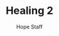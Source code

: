 ---
image: /assets/img/kl/kl_healing_2.png
title: Healing 2
number: 2
categories:
  - Meditations
  - Moments
  - Healing
author: Hope Staff
notes: Healing 2
embed: >-
  EMBED_GOES_HERE
transcript: >-
  SOME LINES OF TEXT START HERE
---